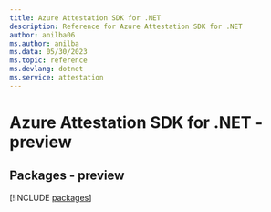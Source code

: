 ```yaml
---
title: Azure Attestation SDK for .NET
description: Reference for Azure Attestation SDK for .NET
author: anilba06
ms.author: anilba
ms.data: 05/30/2023
ms.topic: reference
ms.devlang: dotnet
ms.service: attestation
---
```

# Azure Attestation SDK for .NET - preview
## Packages - preview
[!INCLUDE [packages](attestation-index.md)]